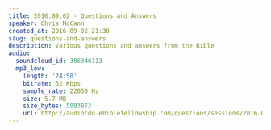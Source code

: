 ```yaml
---
title: 2016.09.02 - Questions and Answers
speaker: Chris McCann
created_at: 2016-09-02 21:30
slug: questions-and-answers
description: Various questions and answers from the Bible
audio:
  soundcloud_id: 306346113
  mp3_low:
    length: '24:58'
    bitrate: 32 Kbps
    sample_rate: 22050 Hz
    size: 5.7 MB
    size_bytes: 5993873
    url: http://audiocdn.ebiblefellowship.com/questions/sessions/2016.09.02_McCann_-_Questions_and_Answers.mp3
---
```

